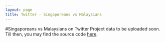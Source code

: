 ```yaml
---
layout: page
title: Twitter - Singaporeans vs Malaysians
---
```


#Singaporeans vs Malaysians on Twitter
Project data to be uploaded soon. Till then, you may find the source code <a href='https://github.com/shadowsun7/sgbeat-scraper'>here</a>.
